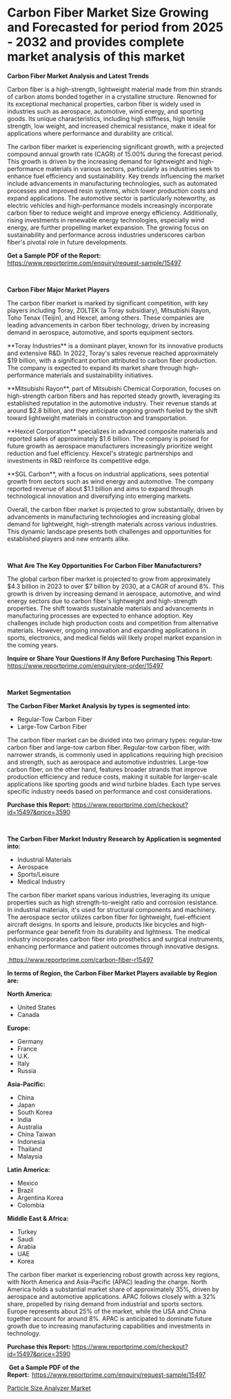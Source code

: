 <p><h1>Carbon Fiber Market Size Growing and Forecasted for period from 2025 - 2032 and provides complete market analysis of this market</h1></p><p><strong>Carbon Fiber Market Analysis and Latest Trends</strong></p>
<p><p>Carbon fiber is a high-strength, lightweight material made from thin strands of carbon atoms bonded together in a crystalline structure. Renowned for its exceptional mechanical properties, carbon fiber is widely used in industries such as aerospace, automotive, wind energy, and sporting goods. Its unique characteristics, including high stiffness, high tensile strength, low weight, and increased chemical resistance, make it ideal for applications where performance and durability are critical.</p><p>The carbon fiber market is experiencing significant growth, with a projected compound annual growth rate (CAGR) of 15.00% during the forecast period. This growth is driven by the increasing demand for lightweight and high-performance materials in various sectors, particularly as industries seek to enhance fuel efficiency and sustainability. Key trends influencing the market include advancements in manufacturing technologies, such as automated processes and improved resin systems, which lower production costs and expand applications. The automotive sector is particularly noteworthy, as electric vehicles and high-performance models increasingly incorporate carbon fiber to reduce weight and improve energy efficiency. Additionally, rising investments in renewable energy technologies, especially wind energy, are further propelling market expansion. The growing focus on sustainability and performance across industries underscores carbon fiber's pivotal role in future developments.</p></p>
<p><strong>Get a Sample PDF of the Report:&nbsp;</strong> <a href="https://www.reportprime.com/enquiry/request-sample/15497?utm_campaign=3453&utm_medium=2&utm_source=Github&utm_content=ia&utm_term=20032025&utm_id=carbon-fiber">https://www.reportprime.com/enquiry/request-sample/15497</a></p>
<p>&nbsp;</p>
<p><strong>Carbon Fiber Major Market Players</strong></p>
<p><p>The carbon fiber market is marked by significant competition, with key players including Toray, ZOLTEK (a Toray subsidiary), Mitsubishi Rayon, Toho Tenax (Teijin), and Hexcel, among others. These companies are leading advancements in carbon fiber technology, driven by increasing demand in aerospace, automotive, and sports equipment sectors.</p><p>**Toray Industries** is a dominant player, known for its innovative products and extensive R&D. In 2022, Toray's sales revenue reached approximately $19 billion, with a significant portion attributed to carbon fiber production. The company is expected to expand its market share through high-performance materials and sustainability initiatives.</p><p>**Mitsubishi Rayon**, part of Mitsubishi Chemical Corporation, focuses on high-strength carbon fibers and has reported steady growth, leveraging its established reputation in the automotive industry. Their revenue stands at around $2.8 billion, and they anticipate ongoing growth fueled by the shift toward lightweight materials in construction and transportation.</p><p>**Hexcel Corporation** specializes in advanced composite materials and reported sales of approximately $1.6 billion. The company is poised for future growth as aerospace manufacturers increasingly prioritize weight reduction and fuel efficiency. Hexcel's strategic partnerships and investments in R&D reinforce its competitive edge.</p><p>**SGL Carbon**, with a focus on industrial applications, sees potential growth from sectors such as wind energy and automotive. The company reported revenue of about $1.1 billion and aims to expand through technological innovation and diversifying into emerging markets.</p><p>Overall, the carbon fiber market is projected to grow substantially, driven by advancements in manufacturing technologies and increasing global demand for lightweight, high-strength materials across various industries. This dynamic landscape presents both challenges and opportunities for established players and new entrants alike.</p></p>
<p>&nbsp;</p>
<p><strong>What Are The Key Opportunities For Carbon Fiber Manufacturers?</strong></p>
<p><p>The global carbon fiber market is projected to grow from approximately $4.3 billion in 2023 to over $7 billion by 2030, at a CAGR of around 8%. This growth is driven by increasing demand in aerospace, automotive, and wind energy sectors due to carbon fiber's lightweight and high-strength properties. The shift towards sustainable materials and advancements in manufacturing processes are expected to enhance adoption. Key challenges include high production costs and competition from alternative materials. However, ongoing innovation and expanding applications in sports, electronics, and medical fields will likely propel market expansion in the coming years.</p></p>
<p><strong>Inquire or Share Your Questions If Any Before Purchasing This Report:</strong> <a href="https://www.reportprime.com/enquiry/pre-order/15497?utm_campaign=3453&utm_medium=2&utm_source=Github&utm_content=ia&utm_term=20032025&utm_id=carbon-fiber">https://www.reportprime.com/enquiry/pre-order/15497</a></p>
<p>&nbsp;</p>
<p><strong>Market Segmentation</strong></p>
<p><strong>The Carbon Fiber Market Analysis by types is segmented into:</strong></p>
<p><ul><li>Regular-Tow Carbon Fiber</li><li>Large-Tow Carbon Fiber</li></ul></p>
<p><p>The carbon fiber market can be divided into two primary types: regular-tow carbon fiber and large-tow carbon fiber. Regular-tow carbon fiber, with narrower strands, is commonly used in applications requiring high precision and strength, such as aerospace and automotive industries. Large-tow carbon fiber, on the other hand, features broader strands that improve production efficiency and reduce costs, making it suitable for larger-scale applications like sporting goods and wind turbine blades. Each type serves specific industry needs based on performance and cost considerations.</p></p>
<p><strong>Purchase this Report:&nbsp;</strong><a href="https://www.reportprime.com/checkout?id=15497&price=3590&utm_campaign=3453&utm_medium=2&utm_source=Github&utm_content=ia&utm_term=20032025&utm_id=carbon-fiber">https://www.reportprime.com/checkout?id=15497&price=3590</a></p>
<p>&nbsp;</p>
<p><strong>The Carbon Fiber Market Industry Research by Application is segmented into:</strong></p>
<p><ul><li>Industrial Materials</li><li>Aerospace</li><li>Sports/Leisure</li><li>Medical Industry</li></ul></p>
<p><p>The carbon fiber market spans various industries, leveraging its unique properties such as high strength-to-weight ratio and corrosion resistance. In industrial materials, it's used for structural components and machinery. The aerospace sector utilizes carbon fiber for lightweight, fuel-efficient aircraft designs. In sports and leisure, products like bicycles and high-performance gear benefit from its durability and lightness. The medical industry incorporates carbon fiber into prosthetics and surgical instruments, enhancing performance and patient outcomes through innovative designs.</p></p>
<p><a href="https://www.reportprime.com/carbon-fiber-r15497?utm_campaign=3453&utm_medium=2&utm_source=Github&utm_content=ia&utm_term=20032025&utm_id=carbon-fiber">&nbsp;https://www.reportprime.com/carbon-fiber-r15497</a></p>
<p><strong>In terms of Region, the Carbon Fiber Market Players available by Region are:</strong></p>
<p>
    <p> <strong> North America: </strong>
        <ul>
            <li>United States</li>
            <li>Canada</li>
        </ul>
        </p> 
    <p> <strong> Europe: </strong>
        <ul>
            <li>Germany</li>
            <li>France</li>
            <li>U.K.</li>
            <li>Italy</li>
            <li>Russia</li>
        </ul>
        </p> 
    <p> <strong> Asia-Pacific: </strong>
        <ul>
            <li>China</li>
            <li>Japan</li>
            <li>South Korea</li>
            <li>India</li>
            <li>Australia</li>
            <li>China Taiwan</li>
            <li>Indonesia</li>
            <li>Thailand</li>
            <li>Malaysia</li>
        </ul>
        </p> 
    <p> <strong> Latin America: </strong>
        <ul>
            <li>Mexico</li>
            <li>Brazil</li>
            <li>Argentina Korea</li>
            <li>Colombia</li>
        </ul>
        </p> 
    <p> <strong> Middle East & Africa: </strong>
        <ul>
            <li>Turkey</li>
            <li>Saudi</li>
            <li>Arabia</li>
            <li>UAE</li>
            <li>Korea</li>
        </ul>
    </p>
    </p>
<p><p>The carbon fiber market is experiencing robust growth across key regions, with North America and Asia-Pacific (APAC) leading the charge. North America holds a substantial market share of approximately 35%, driven by aerospace and automotive applications. APAC follows closely with a 32% share, propelled by rising demand from industrial and sports sectors. Europe represents about 25% of the market, while the USA and China together account for around 8%. APAC is anticipated to dominate future growth due to increasing manufacturing capabilities and investments in technology.</p></p>
<p><strong>Purchase this Report: </strong><a href="https://www.reportprime.com/checkout?id=15497&price=3590&utm_campaign=3453&utm_medium=2&utm_source=Github&utm_content=ia&utm_term=20032025&utm_id=carbon-fiber">https://www.reportprime.com/checkout?id=15497&price=3590</a></p>
<p>&nbsp;<strong>Get a Sample PDF of the Report:&nbsp;&nbsp;</strong><a href="https://www.reportprime.com/enquiry/request-sample/15497?utm_campaign=3453&utm_medium=2&utm_source=Github&utm_content=ia&utm_term=20032025&utm_id=carbon-fiber">https://www.reportprime.com/enquiry/request-sample/15497</a></p>
<p><strong></strong></p>
<p><p><a href="https://github.com/tahjaylestro/Market-Research-Report-List-1/blob/main/particle-size-analyzer-market.md?utm_campaign=3453&utm_medium=2&utm_source=Github&utm_content=ia&utm_term=20032025&utm_id=carbon-fiber">Particle Size Analyzer Market</a></p></p>